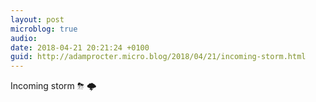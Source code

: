 ```yaml
---
layout: post
microblog: true
audio: 
date: 2018-04-21 20:21:24 +0100
guid: http://adamprocter.micro.blog/2018/04/21/incoming-storm.html
---
```

Incoming storm ⛈ 🌩 

